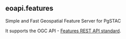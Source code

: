 ## eoapi.features

Simple and Fast Geospatial Feature Server for PgSTAC

It supports the OGC API - [Features REST API standard](http://docs.opengeospatial.org/is/17-069r3/17-069r3.html#_api_definition_2).
